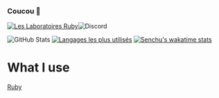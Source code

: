 ### Coucou 👋

[![Les Laboratoires Ruby](https://invidget.switchblade.xyz/4P7XcmbDnt)](https://discord.gg/4P7XcmbDnt)![Discord](https://discord.c99.nl/widget/theme-1/709815588016357429.png)

![GitHub Stats](https://github-readme-stats.vercel.app/api?username=Senchuu&show_icons=true&theme=tokyonight) [![Langages les plus utilisés](https://github-readme-stats.vercel.app/api/top-langs/?username=Senchuu&theme=tokyonight)](https://github.com/anuraghazra/github-readme-stats)
[![Senchu's wakatime stats](https://github-readme-stats.vercel.app/api/wakatime?username=Senchu&theme=tokyonight)](https://github.com/anuraghazra/github-readme-stats)

# What I use 
[Ruby](https://img.shields.io/badge/ruby-%23CC342D.svg?&style=for-the-badge&logo=ruby&logoColor=white)

